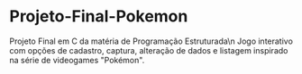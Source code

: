 # Projeto-Final-Pokemon
Projeto Final em C da matéria de Programação Estruturada\n
Jogo interativo com opções de cadastro, captura, alteração de dados e listagem inspirado na série de videogames "Pokémon".
